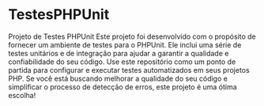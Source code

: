 # TestesPHPUnit
Projeto de Testes PHPUnit
Este projeto foi desenvolvido com o propósito de fornecer um ambiente de testes para o PHPUnit. Ele inclui uma série de testes unitários e de integração para ajudar a garantir a qualidade e confiabilidade do seu código. Use este repositório como um ponto de partida para configurar e executar testes automatizados em seus projetos PHP. Se você está buscando melhorar a qualidade do seu código e simplificar o processo de detecção de erros, este projeto é uma ótima escolha!

